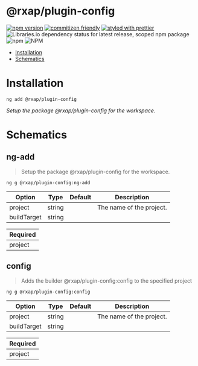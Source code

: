 @rxap/plugin-config
======

[![npm version](https://img.shields.io/npm/v/@rxap/plugin-config?style=flat-square)](https://www.npmjs.com/package/@rxap/plugin-config)
[![commitizen friendly](https://img.shields.io/badge/commitizen-friendly-brightgreen.svg?style=flat-square)](https://commitizen.github.io/cz-cli/)
[![styled with prettier](https://img.shields.io/badge/styled_with-prettier-ff69b4.svg?style=flat-square)](https://github.com/prettier/prettier)
![Libraries.io dependency status for latest release, scoped npm package](https://img.shields.io/librariesio/release/npm/@rxap/plugin-config)
![npm](https://img.shields.io/npm/dm/@rxap/plugin-config)
![NPM](https://img.shields.io/npm/l/@rxap/plugin-config)

> 

- [Installation](#installation)
- [Schematics](#schematics)

# Installation

```
ng add @rxap/plugin-config
```

*Setup the package @rxap/plugin-config for the workspace.*

# Schematics

## ng-add
> Setup the package @rxap/plugin-config for the workspace.

```
ng g @rxap/plugin-config:ng-add
```

Option | Type | Default | Description
--- | --- | --- | ---
project | string |  | The name of the project.
buildTarget | string |  | 

| Required |
| --- |
| project |

## config
> Adds the builder @rxap/plugin-config:config to the specified project

```
ng g @rxap/plugin-config:config
```

Option | Type | Default | Description
--- | --- | --- | ---
project | string |  | The name of the project.
buildTarget | string |  | 

| Required |
| --- |
| project |

